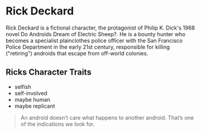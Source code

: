# Rick Deckard
Rick Deckard is a fictional character, the protagonist of Philip K. Dick's 1968 novel Do Androids Dream of Electric Sheep?.
He is a bounty hunter who becomes a specialist plainclothes police officer with the San Francisco Police Department in the early 21st century, responsible for killing ("retiring") androids that escape from off-world colonies.

## Ricks Character Traits
* selfish
* self-involved
* maybe human
* maybe replicant

> An android doesn’t care what happens to another 
> android. That’s one of the indications we look for.
